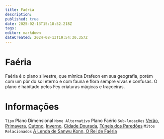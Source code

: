 ```yaml
---
title: Faéria
description: 
published: true
date: 2025-02-13T15:18:52.218Z
tags: 
editor: markdown
dateCreated: 2024-08-13T19:54:30.357Z
---
```


<!-- SUBTITLE: Visão geral sobre Faéria -->

# Faéria
Faéria é o plano silvestre, que mímica Drafeon em sua geografia, porém com um pôr do sol eterno e com fauna e flora sempre vivas e confusas. O plano é habitado pelos Fey criaturas mágicas e traçoeiras.

# Informações
`Tipo` Plano Dimensional
`Nome Alternativo` Plano Faério
`Sub-locações` [Verão](/lugares/faeria/verao), [Primavera](/lugares/faeria/primavera), [Outono](/lugares/faeria/outono), [Inverno](/lugares/faeria/inverno), [Cidade Dourada](/lugares/faeria/verao/cidade-dourada), [Túneis dos Paredões](lugares/faeria/outono/tuneis-dos-paredoes)
`Mitos Relacionados` [A Lenda de Sanwu Konn, O Rei de Faéria](/lendas-e-eventos/a-lenda-de-sanwu-konn#a-lenda-de-sanwu-konn)
